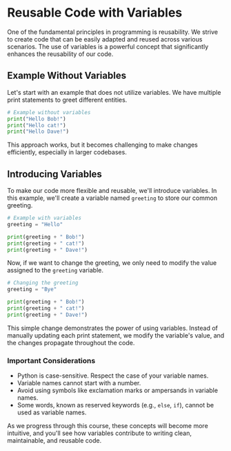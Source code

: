 # Reusable Code with Variables

One of the fundamental principles in programming is reusability. We strive to create code that can be easily adapted and reused across various scenarios. The use of variables is a powerful concept that significantly enhances the reusability of our code.

## Example Without Variables

Let's start with an example that does not utilize variables. We have multiple print statements to greet different entities.

```python
# Example without variables
print("Hello Bob!")
print("Hello cat!")
print("Hello Dave!")
```

This approach works, but it becomes challenging to make changes efficiently, especially in larger codebases.

## Introducing Variables

To make our code more flexible and reusable, we'll introduce variables. In this example, we'll create a variable named `greeting` to store our common greeting.

```python
# Example with variables
greeting = "Hello"

print(greeting + " Bob!")
print(greeting + " cat!")
print(greeting + " Dave!")
```

Now, if we want to change the greeting, we only need to modify the value assigned to the `greeting` variable.

```python
# Changing the greeting
greeting = "Bye"

print(greeting + " Bob!")
print(greeting + " cat!")
print(greeting + " Dave!")
```

This simple change demonstrates the power of using variables. Instead of manually updating each print statement, we modify the variable's value, and the changes propagate throughout the code.

### Important Considerations

- Python is case-sensitive. Respect the case of your variable names.
- Variable names cannot start with a number.
- Avoid using symbols like exclamation marks or ampersands in variable names.
- Some words, known as reserved keywords (e.g., `else`, `if`), cannot be used as variable names.

As we progress through this course, these concepts will become more intuitive, and you'll see how variables contribute to writing clean, maintainable, and reusable code.

